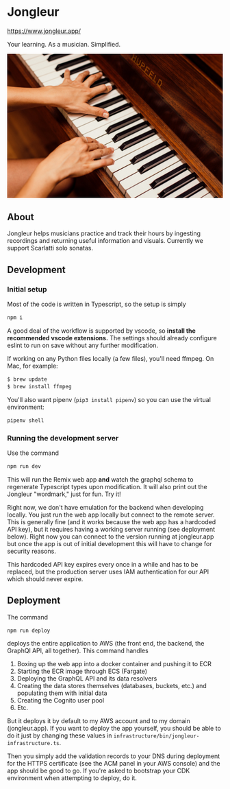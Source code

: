 # Jongleur

https://www.jongleur.app/

Your learning. As a musician. Simplified.

![Two hands playing a HUPFELD piano.](./asset/image/piano-practice-large.jpg)

## About

Jongleur helps musicians practice and track their hours by ingesting recordings and returning useful information and visuals. Currently we support Scarlatti solo sonatas.

## Development

### Initial setup

Most of the code is written in Typescript, so the setup is simply
```sh
npm i
```

A good deal of the workflow is supported by vscode, so **install the recommended vscode extensions.** The settings should already configure eslint to run on save without
any further modification.


If working on any Python files locally (a few files), you'll need
ffmpeg. On Mac, for example:
```sh
$ brew update
$ brew install ffmpeg
```
You'll also want pipenv (`pip3 install pipenv`) so you can use the virtual
environment:
```sh
pipenv shell
```

### Running the development server

Use the command
```sh
npm run dev
```

This will run the Remix web app **and** watch the graphql schema to regenerate Typescript types upon modification. It will also print
out the Jongleur "wordmark," just for fun. Try it!

Right now, we don't have emulation for the backend when developing locally.
You just run the web app locally but connect to the remote server.
This is generally fine (and it works because the web app has a hardcoded API key), but it requires having a working server running (see deployment below). Right now you can connect to the version running at jongleur.app but once the app is out of initial development this will have to change for security reasons.

This hardcoded API key expires every once in a while and has to be replaced, but the production server uses IAM authentication for our API which should never expire.

## Deployment

The command

```sh
npm run deploy
```

deploys the entire application to AWS (the front end, the backend, the GraphQl API, all together). This command handles
1. Boxing up the web app into a docker container and pushing
it to ECR
2. Starting the ECR image through ECS (Fargate)
3. Deploying the GraphQL API and its data resolvers
4. Creating the data stores themselves (databases, buckets, etc.)
and populating them with initial data
5. Creating the Cognito user pool
6. Etc.

But it deploys it by default to my AWS account and to my domain (jongleur.app). If you want to deploy
the app yourself, you should be able to do it just by changing these values in `infrastructure/bin/jongleur-infrastructure.ts`.

Then you simply add the validation records to your DNS during deployment for the HTTPS certificate (see the ACM panel in your AWS console) and the 
app should be good to go. If you're asked to bootstrap your CDK environment
when attempting to deploy, do it.